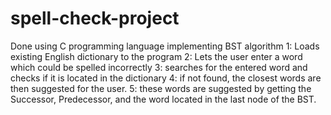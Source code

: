 # spell-check-project
Done using C programming language implementing BST algorithm
1: Loads existing English dictionary to the program
2: Lets the user enter a word which could be spelled incorrectly 
3: searches for the entered word and checks if it is located in the dictionary
4: if not found, the closest words are then suggested for the user.
5: these words are suggested by getting the Successor, Predecessor, and the word located in the last node of the BST. 
